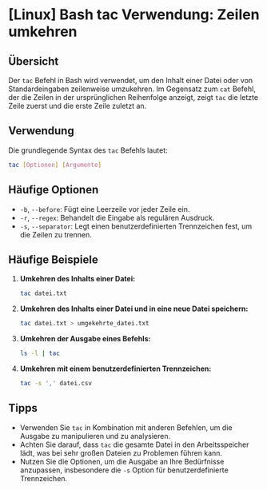 # [Linux] Bash tac Verwendung: Zeilen umkehren

## Übersicht
Der `tac` Befehl in Bash wird verwendet, um den Inhalt einer Datei oder von Standardeingaben zeilenweise umzukehren. Im Gegensatz zum `cat` Befehl, der die Zeilen in der ursprünglichen Reihenfolge anzeigt, zeigt `tac` die letzte Zeile zuerst und die erste Zeile zuletzt an.

## Verwendung
Die grundlegende Syntax des `tac` Befehls lautet:

```bash
tac [Optionen] [Argumente]
```

## Häufige Optionen
- `-b`, `--before`: Fügt eine Leerzeile vor jeder Zeile ein.
- `-r`, `--regex`: Behandelt die Eingabe als regulären Ausdruck.
- `-s`, `--separator`: Legt einen benutzerdefinierten Trennzeichen fest, um die Zeilen zu trennen.

## Häufige Beispiele

1. **Umkehren des Inhalts einer Datei:**
   ```bash
   tac datei.txt
   ```

2. **Umkehren des Inhalts einer Datei und in eine neue Datei speichern:**
   ```bash
   tac datei.txt > umgekehrte_datei.txt
   ```

3. **Umkehren der Ausgabe eines Befehls:**
   ```bash
   ls -l | tac
   ```

4. **Umkehren mit einem benutzerdefinierten Trennzeichen:**
   ```bash
   tac -s ',' datei.csv
   ```

## Tipps
- Verwenden Sie `tac` in Kombination mit anderen Befehlen, um die Ausgabe zu manipulieren und zu analysieren.
- Achten Sie darauf, dass `tac` die gesamte Datei in den Arbeitsspeicher lädt, was bei sehr großen Dateien zu Problemen führen kann.
- Nutzen Sie die Optionen, um die Ausgabe an Ihre Bedürfnisse anzupassen, insbesondere die `-s` Option für benutzerdefinierte Trennzeichen.